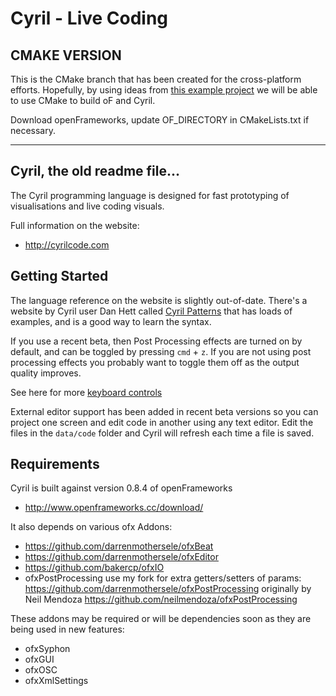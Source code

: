 # Cyril - Live Coding

## CMAKE VERSION

This is the CMake branch that has been created for the cross-platform efforts.
Hopefully, by using ideas from [this example project](https://github.com/judepereira/44a) we
will be able to use CMake to build oF and Cyril.

Download openFrameworks, update OF_DIRECTORY in CMakeLists.txt if necessary.


***


## Cyril, the old readme file...

The Cyril programming language is designed for fast prototyping of visualisations and live coding visuals.

Full information on the website:

 * http://cyrilcode.com

## Getting Started

The language reference on the website is slightly out-of-date. There's a website by Cyril user Dan Hett called [Cyril Patterns](http://cyrilpatterns.tumblr.com/) that has loads of examples, and is a good way to learn the syntax.

If you use a recent beta, then Post Processing effects are turned on by default, and can be toggled by pressing `cmd` + `z`. If you are not using post processing effects you probably want to toggle them off as the output quality improves.

See here for more [keyboard controls](http://cyrilcode.com/controls.html)

External editor support has been added in recent beta versions so you can project one screen and edit code in another using any text editor. Edit the files in the `data/code` folder and Cyril will refresh each time a file is saved.

## Requirements

Cyril is built against version 0.8.4 of openFrameworks

 * http://www.openframeworks.cc/download/

It also depends on various ofx Addons:

 * https://github.com/darrenmothersele/ofxBeat
 * https://github.com/darrenmothersele/ofxEditor
 * https://github.com/bakercp/ofxIO
 * ofxPostProcessing use my fork for extra getters/setters of params: https://github.com/darrenmothersele/ofxPostProcessing originally by Neil Mendoza https://github.com/neilmendoza/ofxPostProcessing

These addons may be required or will be dependencies soon as they are being used in new features:

 * ofxSyphon
 * ofxGUI
 * ofxOSC
 * ofxXmlSettings

